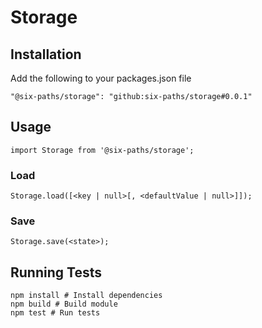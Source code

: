 
# Storage

## Installation

Add the following to your packages.json file

    "@six-paths/storage": "github:six-paths/storage#0.0.1"

## Usage

    import Storage from '@six-paths/storage';

### Load

    Storage.load([<key | null>[, <defaultValue | null>]]);

### Save

    Storage.save(<state>);

## Running Tests

    npm install # Install dependencies
    npm build # Build module
    npm test # Run tests
